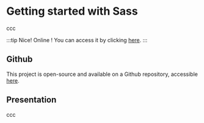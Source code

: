 # Getting started with Sass <Badge type="warning" text="v1.0.0" />

ccc

:::tip Nice!
Online ! You can access it by clicking [here](https://alxishenry.github.io/sass-basics/).
:::

## Github

This project is open-source and available on a Github repository, accessible [here](https://github.com/Restiloc).

## Presentation

ccc